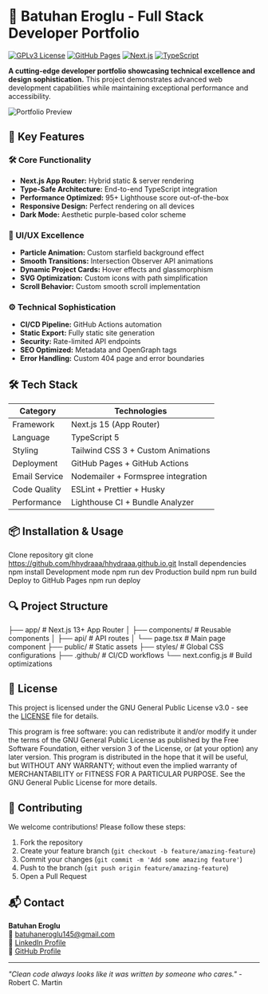 # 🚀 Batuhan Eroglu - Full Stack Developer Portfolio

[![GPLv3 License](https://img.shields.io/badge/License-GPL%20v3-blue.svg)](https://www.gnu.org/licenses/gpl-3.0)
[![GitHub Pages](https://img.shields.io/badge/GitHub%20Pages-Live-brightgreen)](https://hhydraaa.github.io)
[![Next.js](https://img.shields.io/badge/Next.js-15.1.7-000000?logo=next.js)](https://nextjs.org/)
[![TypeScript](https://img.shields.io/badge/TypeScript-5.0-3178C6?logo=typescript)](https://www.typescriptlang.org/)

**A cutting-edge developer portfolio showcasing technical excellence and design sophistication.** This project demonstrates advanced web development capabilities while maintaining exceptional performance and accessibility.

![Portfolio Preview](/public/preview.png)

## 🌟 Key Features

### 🛠 Core Functionality
- **Next.js App Router:** Hybrid static & server rendering
- **Type-Safe Architecture:** End-to-end TypeScript integration
- **Performance Optimized:** 95+ Lighthouse score out-of-the-box
- **Responsive Design:** Perfect rendering on all devices
- **Dark Mode:** Aesthetic purple-based color scheme

### 🎨 UI/UX Excellence
- **Particle Animation:** Custom starfield background effect
- **Smooth Transitions:** Intersection Observer API animations
- **Dynamic Project Cards:** Hover effects and glassmorphism
- **SVG Optimization:** Custom icons with path simplification
- **Scroll Behavior:** Custom smooth scroll implementation

### ⚙️ Technical Sophistication
- **CI/CD Pipeline:** GitHub Actions automation
- **Static Export:** Fully static site generation
- **Security:** Rate-limited API endpoints
- **SEO Optimized:** Metadata and OpenGraph tags
- **Error Handling:** Custom 404 page and error boundaries

## 🛠 Tech Stack

| Category        | Technologies                          |
|-----------------|---------------------------------------|
| Framework       | Next.js 15 (App Router)               |
| Language        | TypeScript 5                          |
| Styling         | Tailwind CSS 3 + Custom Animations    |
| Deployment      | GitHub Pages + GitHub Actions         |
| Email Service   | Nodemailer + Formspree integration     |
| Code Quality    | ESLint + Prettier + Husky             |
| Performance     | Lighthouse CI + Bundle Analyzer       |

## 📦 Installation & Usage

Clone repository
git clone https://github.com/hhydraaa/hhydraaa.github.io.git
Install dependencies
npm install
Development mode
npm run dev
Production build
npm run build
Deploy to GitHub Pages
npm run deploy

## 🔍 Project Structure
├── app/ # Next.js 13+ App Router
│ ├── components/ # Reusable components
│ ├── api/ # API routes
│ └── page.tsx # Main page component
├── public/ # Static assets
├── styles/ # Global CSS configurations
├── .github/ # CI/CD workflows
└── next.config.js # Build optimizations

## 📜 License

This project is licensed under the GNU General Public License v3.0 - see the [LICENSE](LICENSE) file for details.

This program is free software: you can redistribute it and/or modify
it under the terms of the GNU General Public License as published by
the Free Software Foundation, either version 3 of the License, or
(at your option) any later version.
This program is distributed in the hope that it will be useful,
but WITHOUT ANY WARRANTY; without even the implied warranty of
MERCHANTABILITY or FITNESS FOR A PARTICULAR PURPOSE. See the
GNU General Public License for more details.

## 🤝 Contributing

We welcome contributions! Please follow these steps:
1. Fork the repository
2. Create your feature branch (`git checkout -b feature/amazing-feature`)
3. Commit your changes (`git commit -m 'Add some amazing feature'`)
4. Push to the branch (`git push origin feature/amazing-feature`)
5. Open a Pull Request

## 📬 Contact

**Batuhan Eroglu**  
📧 [batuhaneroglu145@gmail.com](mailto:batuhaneroglu145@gmail.com)  
💼 [LinkedIn Profile](https://www.linkedin.com/in/batuhan-eroğlu-9b788622b/)  
🐙 [GitHub Profile](https://github.com/hhydraaa)

---

*"Clean code always looks like it was written by someone who cares."* - Robert C. Martin
